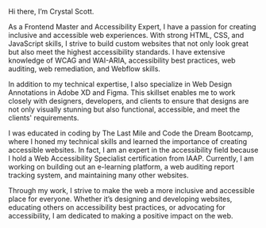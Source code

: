 Hi there, I’m Crystal Scott.

As a Frontend Master and Accessibility Expert, I have a passion for creating inclusive and accessible web experiences. With strong HTML, CSS, and JavaScript skills, I strive to build custom websites that not only look great but also meet the highest accessibility standards. I have extensive knowledge of WCAG and WAI-ARIA, accessibility best practices, web auditing, web remediation, and Webflow skills.

In addition to my technical expertise, I also specialize in Web Design Annotations in Adobe XD and Figma. This skillset enables me to work closely with designers, developers, and clients to ensure that designs are not only visually stunning but also functional, accessible, and meet the clients' requirements.

I was educated in coding by The Last Mile and Code the Dream Bootcamp, where I honed my technical skills and learned the importance of creating accessible websites. In fact, I am an expert in the accessibility field because I hold a Web Accessibility Specialist certification from IAAP. Currently, I am working on building out an e-learning platform, a web auditing report tracking system, and maintaining many other websites.

Through my work, I strive to make the web a more inclusive and accessible place for everyone. Whether it’s designing and developing websites, educating others on accessibility best practices, or advocating for accessibility, I am dedicated to making a positive impact on the web.
